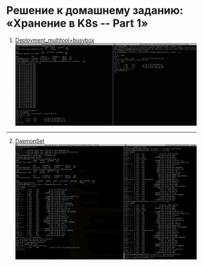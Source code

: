 # Решение к домашнему заданию: «Хранение в K8s -- Part 1»
1. [Deployment_multitool+busybox](./deployment_multitool.yml)\
![partOne](./screenshots/1-multitool_busybox.png)
---
2. [DaemonSet](./daemonSet.yml)\
![partTwo](./screenshots/2-daemonSet.png)